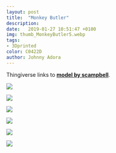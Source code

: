 ```yaml
---
layout: post
title:  "Monkey Butler"
description: 
date:   2019-01-27 10:51:47 +0100
img: thumb_MonkeyButler5.webp
tags: 
- 3Dprinted
color: C0422D
author: Johnny Adora
---
```

Thingiverse links to [**model by scampbell**](https://www.thingiverse.com/thing:2768992).


![]({{site.baseurl}}/images/MonkeyButler1.webp)

![]({{site.baseurl}}/images/MonkeyButler2.webp)

![]({{site.baseurl}}/images/MonkeyButler3.webp)

![]({{site.baseurl}}/images/MonkeyButler4.webp)

![]({{site.baseurl}}/images/MonkeyButler5.webp)

![]({{site.baseurl}}/images/MonkeyButler6.webp)